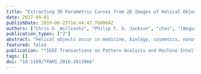 ```yaml
---
title: "Extracting 3D Parametric Curves from 2D Images of Helical Objects"
date: 2017-09-01
publishDate: 2019-06-25T16:44:47.760064Z
authors: ["Chris G. Willcocks", "Philip T. G. Jackson", "chas", "[Boguslaw Obara](https://community.dur.ac.uk/boguslaw.obara/)"]
publication_types: ["2"]
abstract: "Helical objects occur in medicine, biology, cosmetics, nanotechnology, and engineering. Reconstructing a 3D helical curve from a 2D image of a helical object has many practical applications, in particular being able to extract metrics such as tortuosity, frequency, and pitch. We present a method that is able to straighten the image object and derive a robust 3D helical curve from peaks in the object boundary. The algorithm has a small number of stable parameters that require little tuning, and the curve is validated against both synthetic and real-world data. The results show that the extracted 3D curve comes within close Hausdorff distance to the ground truth, and has near identical tortuosity for helical objects with a circular profile. Parameter insensitivity and robustness against high levels of image noise are demonstrated thoroughly and quantitatively."
featured: false
publication: "*IEEE Transactions on Pattern Analysis and Machine Intelligence*"
tags: []
doi: "10.1109/TPAMI.2016.2613866"
---
```

